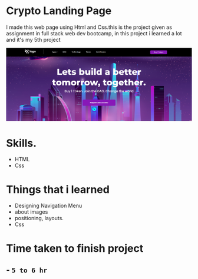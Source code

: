 # Crypto Landing Page


I made this web page using Html and Css.this is the project given as assignment in full stack web dev bootcamp, in this project i learned a lot and it's my 5th project

![Crypto Landing Page](/127.0.0.1_5500_index.html%20(3).png)
 # Skills.
 - HTML
 - Css

# Things that i learned
- Designing Navigation Menu
- about images
- positioning, layouts.
- Css

# Time taken to finish project

## - `5 to 6 hr` 